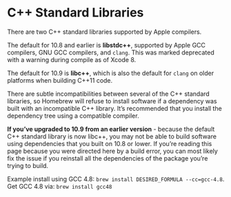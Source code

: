 # C++ Standard Libraries

There are two C++ standard libraries supported by Apple compilers.

The default for 10.8 and earlier is **libstdc++**, supported by Apple GCC
compilers, GNU GCC compilers, and `clang`. This was marked deprecated with a
warning during compile as of Xcode 8.

The default for 10.9 is **libc++**, which is also the default for `clang` on older
platforms when building C++11 code.

There are subtle incompatibilities between several of the C++ standard libraries,
so Homebrew will refuse to install software if a dependency was built with an
incompatible C++ library. It’s recommended that you install the dependency tree
using a compatible compiler.

**If you’ve upgraded to 10.9 from an earlier version** - because the default C++
standard library is now libc++, you may not be able to build software using
dependencies that you built on 10.8 or lower. If you’re reading this page because
you were directed here by a build error, you can most likely fix the issue if
you reinstall all the dependencies of the package you’re trying to build.

Example install using GCC 4.8: ```brew install DESIRED_FORMULA --cc=gcc-4.8```.
Get GCC 4.8 via: ```brew install gcc48```

